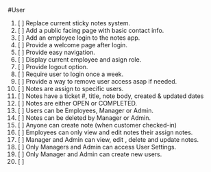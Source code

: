 #User

1. [ ] Replace current sticky notes system.
2. [ ] Add a public facing page with basic contact info.
3. [ ] Add an employee login to the notes app.
4. [ ] Provide a welcome page after login.
5. [ ] Provide easy navigation.
6. [ ] Display current employee and asign role.
7. [ ] Provide logout option.
8. [ ] Require user to login once a week.
9. [ ] Provide a way to remove user access asap if needed.
10. [ ] Notes are assign to specific users.
11. [ ] Notes have a ticket #, title, note body, created & updated dates
12. [ ] Notes are either OPEN or COMPLETED.
13. [ ] Users can be Employees, Manager or Admin.
14. [ ] Notes can be deleted by Manager or Admin.
15. [ ] Anyone can create note (when customer checked-in)
16. [ ] Employees can only view and edit notes their assign notes.
17. [ ] Manager and Admin can view, edit , delete and update notes.
18. [ ] Only Managers and Admin can access User Settings.
19. [ ] Only Manager and Admin can create new users.
20. [ ] 